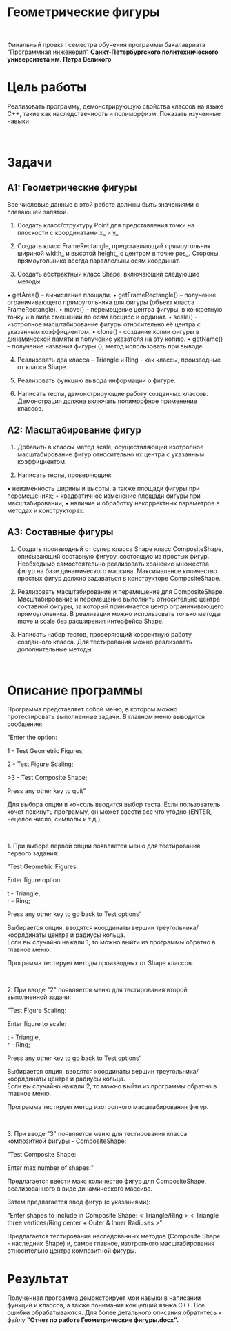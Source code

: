 # Геометрические фигуры<center>
<br>

Финальный проект I семестра обучения программы бакалавриата "Программная инженерия"
**Санкт-Петербургского политехнического университета им. Петра Великого**

# Цель работы

Реализовать программу, демонстрирующую свойства классов на языке C++, такие как наследственность и полиморфизм. Показать изученные навыки

<br>

# Задачи

## A1: Геометрические фигуры 

Все числовые данные в этой работе должны быть значениями с плавающей запятой.

1. Создать класс/структуру Point для представления точки на плоскости с координатами x_ и y_

2. Создать класс FrameRectangle, представляющий прямоугольник шириной width_ и высотой height_ с центром в точке pos_. Стороны прямоугольника всегда параллельны осям координат.

3. Создать абстрактный класс Shape, включающий следующие методы:

•	getArea() – вычисление площади.
•	getFrameRectangle() – получение ограничивающего прямоугольника для
фигуры (объект класса FrameRectangle).
•	move() – перемещение центра фигуры, в конкретную точку и в виде смещений по осям абсцисс и ординат.
•	scale() - изотропное масштабирование фигуры относительно её центра с
указанным коэффициентом.
•	clone() - создание копии фигуры в динамической памяти и получение указателя на эту копию.
•	getName() – получение названия фигуры (), метод использовать при выводе.

4. Реализовать два класса – Triangle и Ring - как классы, производные от
класса Shape.

5. Реализовать функцию вывода информации о фигуре.

6. Написать тесты, демонстрирующие работу созданных классов. Демонстрация должна включать полиморфное применение классов.

## A2: Масштабирование фигур

1. Добавить в классы метод scale, осуществляющий изотропное масштабирование фигур относительно их центра с указанным коэффициентом.

2. Написать тесты, проверяющие:

•	неизменность ширины и высоты, а также площади фигуры при перемещениях;
•	квадратичное изменение площади фигуры при масштабировании;
•	наличие и обработку некорректных параметров в методах и конструкторах.

## A3: Составные фигуры

1. Создать производный от супер класса Shape класс CompositeShape, описывающий составную фигуру, состоящую из простых фигур. Необходимо самостоятельно реализовать хранение множества фигур на базе динамического массива. Максимальное количество простых фигур должно задаваться в конструкторе CompositeShape.

2. Реализовать масштабирование и перемещение для CompositeShape.
Масштабирование и перемещение выполнить относительно центра составной фигуры,
за который принимается центр ограничивающего прямоугольника. В реализации можно использовать только методы move и scale без расширения интерфейса Shape.

3. Написать набор тестов, проверяющий корректную работу созданного класса. Для тестирования можно реализовать дополнительные методы.

<br>

# Описание программы

Программа представляет собой меню, в котором можно протестировать выполненные задачи.
В главном меню выводится сообщение:
<p>"Enter the option:</p>
<p>1 - Test Geometric Figures;</p>
<p>2 - Test Figure Scaling;</p>
<p>>3 - Test Composite Shape;</p>
<p>Press any other key to quit"</p>

Для выбора опции в консоль вводится выбор теста. Если пользователь
хочет покинуть программу, он может ввести все что угодно (ENTER, нецелое число, символы и т.д.).

<br>
<p> 1. При выборе первой опции появляется меню для тестирования первого задания:
<p>“Test Geometric Figures:<p>

<p>Enter figure option:</p>
t - Triangle, <br>
r - Ring; <br>
<p>Press any other key to go back to Test options“</p>

Выбирается опция, вводятся координаты вершин треугольника/коорлдинаты центра и радиусы кольца.
<br>
Если вы случайно нажали 1, то можно выйти из программы обратно в главное меню.

<p> Программа тестирует методы производных от Shape классов. </p>

<br>
<p> 2. При вводе "2" появляется меню для тестирования второй выполненной задачи:
<p>"Test Figure Scaling: </p>

<p>Enter figure to scale:</p>
t - Triangle, <br>
r - Ring; <br>
<p>Press any other key to go back to Test options“</p>

Выбирается опция, вводятся координаты вершин треугольника/коорлдинаты центра и радиусы кольца.
<br>
Если вы случайно нажали 2, то можно выйти из программы обратно в главное меню.

<p> Программа тестирует метод изотропного масштабирования фигур. </p>

<br>
<p> 3. При вводе "3" появляется меню для тестирования класса композитной фигуры - CompositeShape:
<p>"Test Composite Shape: </p>

Enter max number of shapes:"

Предлагается ввести макс количество фигур для CompositeShape, реализованного в виде динамического массива.
<br>

<p> Затем предлагается ввод фигур (с указаниями):</p>
<p>"Enter shapes to include in Composite Shape: < Triangle/Ring > < Triangle three vertices/Ring center + Outer & Inner Radiuses >"</p>

<p> Предлагается тестирование наследованных методов (Composite Shape - наследник Shape) и, самое главное, 
изотропного масштабирования относительно центра композитной фигуры. </p>

# Результат

Полученная программа демонстрирует мои навыки в написании функций и классов, а также понимания
концепций языка C++. Все ошибки обрабатываются. Для более детального описания обратитесь к файлу **"Отчет по работе Геометрические фигуры.docx".**
